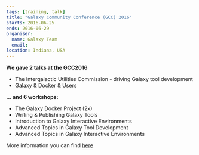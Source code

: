 ```yaml
---
tags: [training, talk]
title: "Galaxy Community Conference (GCC) 2016"
starts: 2016-06-25
ends: 2016-06-29
organiser:
  name: Galaxy Team
  email: 
location: Indiana, USA 
---
```


**We gave 2 talks at the GCC2016**
- The Intergalactic Utilities Commission - driving Galaxy tool development
- Galaxy & Docker & Users

**... and 6 workshops:**
- The Galaxy Docker Project (2x)
- Writing & Publishing Galaxy Tools
- Introduction to Galaxy Interactive Environments 
- Advanced Topics in Galaxy Tool Development 
- Advanced Topics in Galaxy Interactive Environments 

More information you can find [here](https://gcc2016.iu.edu/)